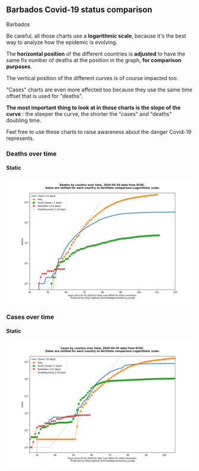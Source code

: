 ## Barbados Covid-19 status comparison 

Barbados



Be careful, all those charts use a **logarithmic scale**, because it's the best way to analyze how the epidemic is evolving.
 
The **horizontal position** of the different countries is **adjusted** to have the same fix number of deaths at the position in the graph, **for comparison purposes**.

The vertical position of the different curves is of course impacted too.

"Cases" charts are even more affected too because they use the same time offset that is used for "deaths".

**The most important thing to look at in those charts is the slope of the curve** : the steeper the curve, the shorter the "cases" and "deaths" doubling time.

Feel free to use these charts to raise awareness about the danger Covid-19 represents. 


 
### Deaths over time
 
#### Static
![Barbados covid-19 deaths static chart](https://raw.githubusercontent.com/madlag/coronavirus_study/master/notebooks/graphs/2020-04-20/countries/Barbados/2020-04-20_Barbados_deaths.png "Barbados covid-19 deaths static chart")   

 
### Cases over time
 
#### Static
![Barbados covid-19 cases static chart](https://raw.githubusercontent.com/madlag/coronavirus_study/master/notebooks/graphs/2020-04-20/countries/Barbados/2020-04-20_Barbados_cases.png "Barbados covid-19 cases static chart")   

